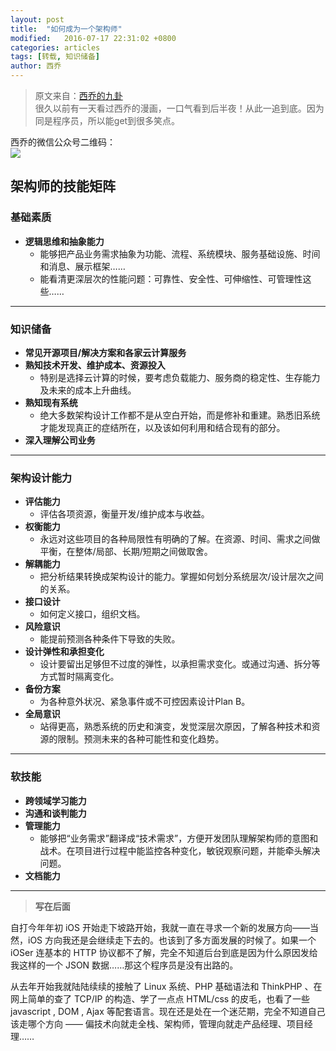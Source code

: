 ```yaml
---
layout: post
title:  "如何成为一个架构师"
modified:   2016-07-17 22:31:02 +0800
categories: articles
tags: [转载, 知识储备]
author: 西乔
---
```


> 原文来自：[西乔的九卦](https://mp.weixin.qq.com/s?__biz=MzAxMzMxNDIyOA==&mid=508060063&idx=1&sn=020d41dc8744f1f73168dc3c66d7a7cb&scene=1&srcid=071888Std7JvCSZYzEkW9IRH&key=77421cf58af4a653858813748ada98c4f43f5834d0dd358252eb0f235104e5df39f2bf67decf93ee1797181f9d958d2c&ascene=0&uin=MjE1Nzc3MTk4MA%3D%3D&devicetype=iMac+MacBookAir6%2C2+OSX+OSX+10.11.5+build(15F34)&version=11020201&pass_ticket=iaO0KOkNEzdhLXfpxX7UK5orw%2BgIClaR9ie28AM1vpNCuEbEnLAcVe78I1ZEabu4)    
> 很久以前有一天看过西乔的漫画，一口气看到后半夜！从此一追到底。因为同是程序员，所以能get到很多笑点。

西乔的微信公众号二维码：    
![](http://blog.xiqiao.info/wp-content/uploads/2015/03/qrcode_for_gh_3a770c0bc91e_344.jpg)

## 架构师的技能矩阵

### 基础素质

* **逻辑思维和抽象能力**    
  * 能够把产品业务需求抽象为功能、流程、系统模块、服务基础设施、时间和消息、展示框架……
  * 能看清更深层次的性能问题：可靠性、安全性、可伸缩性、可管理性这些……

----------

### 知识储备

* **常见开源项目/解决方案和各家云计算服务**    
* **熟知技术开发、维护成本、资源投入**    
  * 特别是选择云计算的时候，要考虑负载能力、服务商的稳定性、生存能力及未来的成本上升曲线。
* **熟知现有系统**    
  * 绝大多数架构设计工作都不是从空白开始，而是修补和重建。熟悉旧系统才能发现真正的症结所在，以及该如何利用和结合现有的部分。
* **深入理解公司业务**    

----------

### 架构设计能力

* **评估能力**    
  * 评估各项资源，衡量开发/维护成本与收益。
* **权衡能力**    
  * 永远对这些项目的各种局限性有明确的了解。在资源、时间、需求之间做平衡，在整体/局部、长期/短期之间做取舍。
* **解耦能力**    
  * 把分析结果转换成架构设计的能力。掌握如何划分系统层次/设计层次之间的关系。
* **接口设计**    
  * 如何定义接口，组织文档。
* **风险意识**    
  * 能提前预测各种条件下导致的失败。
* **设计弹性和承担变化**    
  * 设计要留出足够但不过度的弹性，以承担需求变化。或通过沟通、拆分等方式暂时隔离变化。
* **备份方案**    
  * 为各种意外状况、紧急事件或不可控因素设计Plan B。
* **全局意识**    
  * 站得更高，熟悉系统的历史和演变，发觉深层次原因，了解各种技术和资源的限制。预测未来的各种可能性和变化趋势。

----------

### 软技能

* **跨领域学习能力**    
* **沟通和谈判能力**    
* **管理能力**    
  * 能够把“业务需求”翻译成“技术需求”，方便开发团队理解架构师的意图和战术。在项目进行过程中能监控各种变化，敏锐观察问题，并能牵头解决问题。
* **文档能力**    

----------

> **写在后面**

自打今年年初 iOS 开始走下坡路开始，我就一直在寻求一个新的发展方向——当然，iOS 方向我还是会继续走下去的。也该到了多方面发展的时候了。如果一个 iOSer 连基本的 HTTP 协议都不了解，完全不知道后台到底是因为什么原因发给我这样的一个 JSON 数据……那这个程序员是没有出路的。

从去年开始我就陆陆续续的接触了 Linux 系统、PHP 基础语法和 ThinkPHP 、在网上简单的查了 TCP/IP 的构造、学了一点点 HTML/css 的皮毛，也看了一些 javascript , DOM , Ajax 等配套语言。现在还是处在一个迷茫期，完全不知道自己该走哪个方向 —— 偏技术向就走全栈、架构师，管理向就走产品经理、项目经理……


